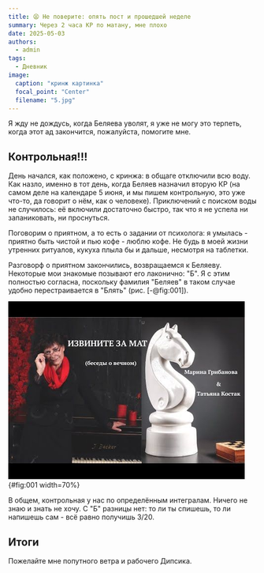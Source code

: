 ```yaml
---
title: 😫 Не поверите: опять пост и прошедшей неделе
summary: Через 2 часа КР по матану, мне плохо
date: 2025-05-03
authors:
  - admin
tags:
  - Дневник
image:
  caption: "кринж картинка"
  focal_point: "Center"
  filename: "5.jpg"
---
```


Я жду не дождусь, когда Беляева уволят, я уже не могу это терпеть, когда этот ад закончится, пожалуйста, помогите мне.

## Контрольная!!!

День начался, как положено, с кринжа: в общаге отключили всю воду. Как назло, именно в тот день, когда Беляев назначил вторую КР (на самом деле на календаре 5 июня, и мы пишем контрольную, это уже что-то, да говорит о нём, как о человеке). Приключений с поиском воды не случилось: её включили достаточно быстро, так что я не успела ни запаниковать, ни проснуться.

Поговорим о приятном, а то есть о задании от психолога: я умылась - приятно быть чистой и пью кофе - люблю кофе. Не будь в моей жизни утренних ритуалов, кукуха плыла бы и дальше, несмотря на таблетки.

Разговорф о приятном закончились, возвращаемся к Беляеву. Некоторые мои знакомые позывают его лаконично: "Б". Я с этим полностью согласна, поскольку фамилия "Беляев" в таком случае удобно перестраивается в "Блять" (рис. [-@fig:001]).

![простите за мат](6.jpg){#fig:001 width=70%}

В общем, контрольная у нас по определённым интегралам. Ничего не знаю и знать не хочу. С "Б" разницы нет: то ли ты спишешь, то ли напишешь сам - всё равно получишь 3/20.

## Итоги

Пожелайте мне попутного ветра и рабочего Дипсика.
